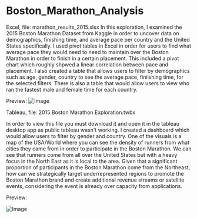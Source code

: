 # Boston_Marathon_Analysis
Excel, file: marathon_results_2015.xlsx
In this exploration, I examined the 2015 Boston Marathon Dataset from Kaggle in order to uncover data on demographics, finishing time, and average pace per country and the United States specifically. I used pivot tables in Excel in order for users to find what average pace they would need to need to maintain over the Boston Marathon in order to finish in a certain placement. This included a pivot chart which roughly shpwed  a linear correlation between pace and placement.  I also created a table that allows users to filter by demographics such as age, gender, country to see the average pace, finiishing time, for the selected filters. There is also a table that would allow users to view who ran the fastest male and female time for each country. 

Preview:
![Image](https://github.com/user-attachments/assets/5fe01c3b-a22c-495e-ba66-6eae6eab5a2f)

Tableau, file: 2015 Boston Marathon Exploration.twbx 

In order to view this file you must download it and open it in the tableau desktop app as public tableau wasn't working. I created a dashboard which would allow users to filter by gender and country. One of the visuals is a map of the USA/World where you can see the density of runners from what cities they came from in order to participate in the Boston Marathon. We can see that runners come from all over the United States but with a heavy focus in the North East as it is local to the area. Given that a significant proportion of participants in the Boston Marathon come from the Northeast, how can we strategically target underrepresented regions to promote the Boston Marathon brand and create additional revenue streams or satellite events, considering the event is already over capacity from applications. 

Preview:

![Image](https://github.com/user-attachments/assets/d5f03bcf-7d10-4fb9-969b-252c46b713a5)
